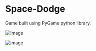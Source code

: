 # Space-Dodge

Game built using PyGame python library.

![image](https://github.com/masangshubham/Space-Dodge/assets/97026988/39288024-78d9-4e35-bc76-b7aa477e99bf)

![image](https://github.com/masangshubham/Space-Dodge/assets/97026988/b4cf7628-99a3-40d7-9967-e8785dd95186)
